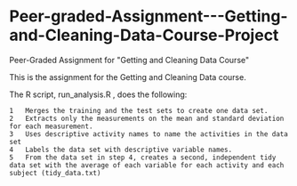 # Peer-graded-Assignment---Getting-and-Cleaning-Data-Course-Project


Peer-Graded Assignment for "Getting and Cleaning Data Course"

This is the assignment for the Getting and Cleaning Data course. 

The R script, run_analysis.R , does the following:

 	1	Merges the training and the test sets to create one data set.
 	2	Extracts only the measurements on the mean and standard deviation for each measurement.
 	3	Uses descriptive activity names to name the activities in the data set
 	4	Labels the data set with descriptive variable names.
 	5	From the data set in step 4, creates a second, independent tidy data set with the average of each variable for each activity and each subject (tidy_data.txt)
